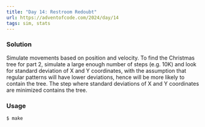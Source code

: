 ```yaml
---
title: "Day 14: Restroom Redoubt"
url: https://adventofcode.com/2024/day/14
tags: sim, stats
---
```


### Solution
Simulate movements based on position and velocity. To find the Christmas tree for part 2, simulate a large enough number of steps (e.g. 10K) and look for standard deviation of X and Y coordinates, with the assumption that regular patterns will have lower deviations, hence will be more likely to contain the tree. The step where standard deviations of X and Y coordinates are minimized contains the tree.

### Usage
```
$ make
```

